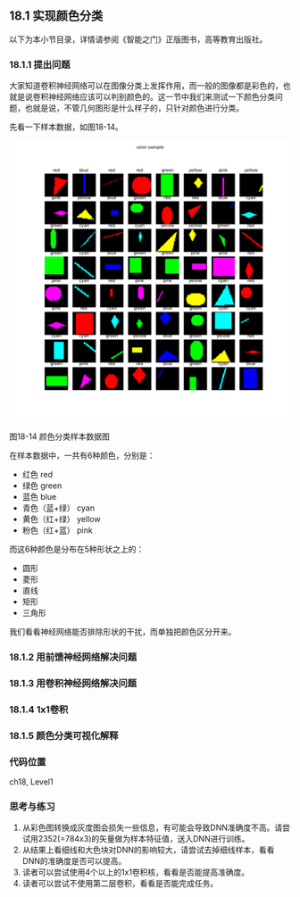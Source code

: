 <!--Copyright © Microsoft Corporation. All rights reserved.
  适用于[License](https://github.com/Microsoft/ai-edu/blob/master/LICENSE.md)版权许可-->

## 18.1 实现颜色分类

以下为本小节目录，详情请参阅《智能之门》正版图书，高等教育出版社。

### 18.1.1 提出问题

大家知道卷积神经网络可以在图像分类上发挥作用，而一般的图像都是彩色的，也就是说卷积神经网络应该可以判别颜色的。这一节中我们来测试一下颜色分类问题，也就是说，不管几何图形是什么样子的，只针对颜色进行分类。

先看一下样本数据，如图18-14。

<img src="./img/18/color_sample.png" ch="500" />

图18-14 颜色分类样本数据图

在样本数据中，一共有6种颜色，分别是：

- 红色 red
- 绿色 green
- 蓝色 blue
- 青色（蓝+绿） cyan
- 黄色（红+绿） yellow
- 粉色（红+蓝） pink

而这6种颜色是分布在5种形状之上的：

- 圆形
- 菱形
- 直线
- 矩形
- 三角形

我们看看神经网络能否排除形状的干扰，而单独把颜色区分开来。

### 18.1.2 用前馈神经网络解决问题


### 18.1.3 用卷积神经网络解决问题


### 18.1.4 1x1卷积


### 18.1.5 颜色分类可视化解释

### 代码位置

ch18, Level1

### 思考与练习

1. 从彩色图转换成灰度图会损失一些信息，有可能会导致DNN准确度不高。请尝试用2352(=784x3)的矢量做为样本特征值，送入DNN进行训练。
2. 从结果上看细线和大色块对DNN的影响较大，请尝试去掉细线样本，看看DNN的准确度是否可以提高。
3. 读者可以尝试使用4个以上的1x1卷积核，看看是否能提高准确度。
4. 读者可以尝试不使用第二层卷积，看看是否能完成任务。
